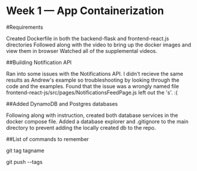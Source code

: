 # Week 1 — App Containerization

#Requirements

Created Dockerfile in both the backend-flask and frontend-react.js directories
Followed along with the video to bring up the docker images and view them in browser
Watched all of the supplemental videos.

##Building Notification API

Ran into some issues with the Notifications API. I didn't recieve the same results as Andrew's example so troubleshooting by looking through the code and the examples. Found that the issue was a wrongly named file
    frontend-react-js/src/pages/NotificationsFeedPage.js
left out the 's'. :(

##Added DynamoDB and Postgres databases

Following along with instruction, created both database services in the docker compose file.
Added a database explorer and .gitignore to the main directory to prevent adding the locally created db to the repo.  

##List of commands to remember 

git tag tagname

git push --tags
